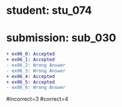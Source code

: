 # student: stu_074
# submission: sub_030

```diff
+ ex06_0: Accepted
+ ex06_1: Accepted
- ex06_2: Wrong Answer
- ex06_3: Wrong Answer
+ ex06_4: Accepted
+ ex06_5: Accepted
- ex06_6: Wrong Answer
```
#incorrect=3
#correct=4
